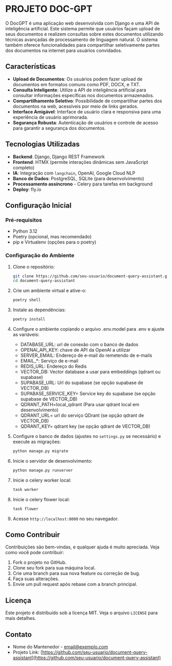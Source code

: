 # PROJETO DOC-GPT

O DocGPT é uma aplicação web desenvolvida com Django e uma API de inteligência artificial.
Este sistema permite que usuários façam upload de seus documentos e realizem consultas sobre estes documentos
utilizando técnicas avançadas de processamento de linguagem natural.
O sistema também oferece funcionalidades para compartilhar seletivamente partes dos documentos
na internet para usuários convidados.

## Características

- **Upload de Documentos**: Os usuários podem fazer upload de documentos em formatos comuns como PDF, DOCX, e TXT.
- **Consulta Inteligente**: Utilize a API de inteligência artificial para consultar informações específicas nos documentos armazenados.
- **Compartilhamento Seletivo**: Possibilidade de compartilhar partes dos documentos na web, acessíveis por meio de links gerados.
- **Interface Amigável**: Interface de usuário clara e responsiva para uma experiência de usuário aprimorada.
- **Segurança Robusta**: Autenticação de usuários e controle de acesso para garantir a segurança dos documentos.

## Tecnologias Utilizadas

- **Backend**: Django, Django REST Framework
- **Frontend**: HTMX (permite interações dinâmicas sem JavaScript completo)
- **IA**: Integração com `langchain`, OpenAI, Google Cloud NLP
- **Banco de Dados**: PostgreSQL, SQLite (para desenvolvimento)
- **Processamento assíncrono** - Celery para tarefas em background
- **Deploy**: fly.io

## Configuração Inicial

### Pré-requisitos

- Python 3.12
- Poetry (opcional, mas recomendado)
- pip e Virtualenv (opções para o poetry)

### Configuração do Ambiente

1. Clone o repositório:
   ```bash
   git clone https://github.com/seu-usuario/document-query-assistant.git
   cd document-query-assistant
   ```

2. Crie um ambiente virtual e ative-o:
   ```bash
   poetry shell
   ```

3. Instale as dependências:
   ```bash
   poetry install
   ```

4. Configure o ambiente copiando o arquivo .env.model para .env e ajuste as
   variáveis:
   - DATABASE_URL: url de conexão com o banco de dados
   - OPENAI_API_KEY: chave de API da OpenAI a utilizar
   - SERVER_EMAIL: Endereço de e-mail do remetendo de e-mails
   - EMAIL_*: Serviço de e-mail
   - REDIS_URL: Endereço do Redis
   - VECTOR_DB: Vector database a usar para embeddings (qdrant ou supabase)
   - SUPABASE_URL: Url do supabase (se opção supabase de VECTOR_DB)
   - SUPABASE_SERVICE_KEY= Service key do supabase  (se opção supabase de VECTOR_DB)
   - QDRANT_PATH=local_qdrant (Para usar qdrant local em desenvolvimento)
   - QDRANT_URL= url do serviço QDrant (se opção qdrant de VECTOR_DB)
   - QDRANT_KEY= qdrant key (se opção qdrant de VECTOR_DB)

5. Configure o banco de dados (ajustes no `settings.py` se necessário) e execute as migrações:
   ```bash
   python manage.py migrate
   ```

6. Inicie o servidor de desenvolvimento:
   ```bash
   python manage.py runserver
   ```

7. Inicie o celery worker local:
   ```bash
   task worker
   ```

8. Inicie o celery flower local:
   ```bash
   task flower
   ```

9. Acesse `http://localhost:8000` no seu navegador.


## Como Contribuir

Contribuições são bem-vindas, e qualquer ajuda é muito apreciada. Veja como você pode contribuir:

1. Fork o projeto no GitHub.
2. Clone seu fork para sua máquina local.
3. Crie uma branch para sua nova feature ou correção de bug.
4. Faça suas alterações.
5. Envie um pull request após rebase com a branch principal.

## Licença

Este projeto é distribuído sob a licença MIT. Veja o arquivo `LICENSE` para mais detalhes.

## Contato

- Nome do Mantenedor - [email@exemplo.com](mailto:email@exemplo.com)
- Projeto Link: [https://github.com/seu-usuario/document-query-assistant](https://github.com/seu-usuario/document-query-assistant)
